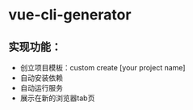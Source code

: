 # vue-cli-generator



## 实现功能：

- 创立项目模板：custom create [your project name]
- 自动安装依赖
- 自动运行服务
- 展示在新的浏览器tab页